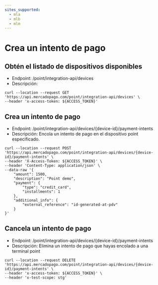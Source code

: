 ```yaml
---
sites_supported:
  - mla
  - mlb
  - mlm
---
```


# Crea un intento de pago

## Obtén el listado de dispositivos disponibles

- Endpoint: /point/integration-api/devices
- Descripción: 

``` cURL
curl --location --request GET 'https://api.mercadopago.com/point/integration-api/devices' \
--header 'x-access-token: ${ACCESS_TOKEN}'
```

## Crea un intento de pago

- Endpoint: /point/integration-api/devices/{device-id}/payment-intents
- Descripción: Encola un intento de pago en el dispositivo point especificado.

``` cURL
curl --location --request POST 
'https://api.mercadopago.com/point/integration-api/devices/{device-id}/payment-intents' \
--header 'X-Access-Token: ${ACCESS_TOKEN}' \
--header 'Content-Type: application/json' \
--data-raw '{
    "amount": 1500,
    "description": "Point demo",
    "payment": {
        "type": "credit_card",
        "installments": 1
    },
    "additional_info": {
        "external_reference": "id-generated-at-pdv"
    }
}'
```

## Cancela un intento de pago

- Endpoint: /point/integration-api/devices/{device-id}/payment-intents
- Descripción: Elimina un intento de pago que hayas encolado a una terminal point

``` cURL
curl --location --request DELETE 'https://api.mercadopago.com/point/integration-api/devices/{device-id}/payment-intents' \
--header 'x-access-token: ${ACCESS_TOKEN}' \
--header 'x-test-scope: stg'
```
